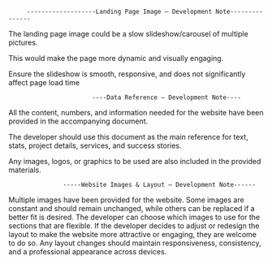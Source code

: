          -------------------Landing Page Image – Development Note---------------

The landing page image could be a slow slideshow/carousel of multiple pictures.

This would make the page more dynamic and visually engaging.

Ensure the slideshow is smooth, responsive, and does not significantly affect page load time
                           
                           
                           
                           ----Data Reference – Development Note----

All the content, numbers, and information needed for the website have been provided in the accompanying document.

The developer should use this document as the main reference for text, stats, project details, services, and success stories.

Any images, logos, or graphics to be used are also included in the provided materials.



                   -----Website Images & Layout – Development Note------
                  
Multiple images have been provided for the website. Some images are constant and should remain unchanged, while others can be replaced if a better fit is desired.
The developer can choose which images to use for the sections that are flexible.
If the developer decides to adjust or redesign the layout to make the website more attractive or engaging, they are welcome to do so.
Any layout changes should maintain responsiveness, consistency, and a professional appearance across devices.


